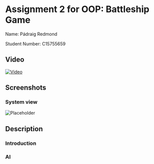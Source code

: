 # Assignment 2 for OOP: Battleship Game
Name: Pádraig Redmond

Student Number: C15755659

## Video
[![Video](placeholder)](placeholder)

## Screenshots
### System view
![Placeholder](screenshots/placeholder.png)

## Description

### Introduction

### AI
